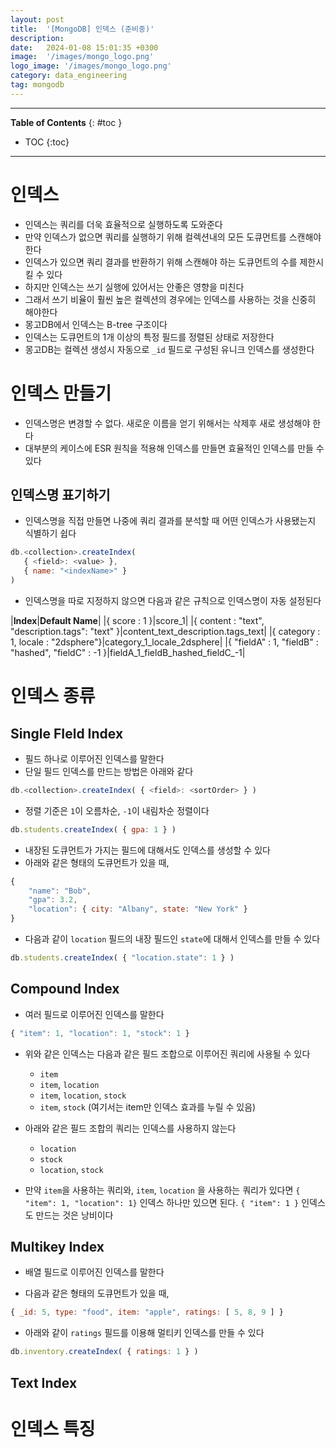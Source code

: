 ```yaml
---
layout: post
title:  '[MongoDB] 인덱스 (준비중)'
description: 
date:   2024-01-08 15:01:35 +0300
image:  '/images/mongo_logo.png'
logo_image: '/images/mongo_logo.png'
category: data_engineering
tag: mongodb
---
```


---
**Table of Contents**
{: #toc }
*  TOC
{:toc}

---

# 인덱스

- 인덱스는 쿼리를 더욱 효율적으로 실행하도록 도와준다
- 만약 인덱스가 없으면 쿼리를 실행하기 위해 컬렉션내의 모든 도큐먼트를 스캔해야 한다
- 인덱스가 있으면 쿼리 결과를 반환하기 위해 스캔해야 하는 도큐먼트의 수를 제한시킬 수 있다
- 하지만 인덱스는 쓰기 실행에 있어서는 안좋은 영향을 미친다
- 그래서 쓰기 비율이 훨씬 높은 컬렉션의 경우에는 인덱스를 사용하는 것을 신중히 해야한다
- 몽고DB에서 인덱스는 B-tree 구조이다
- 인덱스는 도큐먼트의 1개 이상의 특정 필드를 정렬된 상태로 저장한다
- 몽고DB는 컬렉션 생성시 자동으로 `_id` 필드로 구성된 유니크 인덱스를 생성한다


# 인덱스 만들기

- 인덱스명은 변경할 수 없다. 새로운 이름을 얻기 위해서는 삭제후 새로 생성해야 한다
- 대부분의 케이스에 ESR 원칙을 적용해 인덱스를 만들면 효율적인 인덱스를 만들 수 있다

## 인덱스명 표기하기

- 인덱스명을 직접 만들면 나중에 쿼리 결과를 분석할 때 어떤 인덱스가 사용됐는지 식별하기 쉽다

```js
db.<collection>.createIndex(
   { <field>: <value> },
   { name: "<indexName>" }
)
```

- 인덱스명을 따로 지정하지 않으면 다음과 같은 규칙으로 인덱스명이 자동 설정된다

|**Index**|**Default Name**|
|{ score : 1 }|score_1|
|{ content : "text", "description.tags": "text" }|content_text_description.tags_text|
|{ category : 1, locale : "2dsphere"}|category_1_locale_2dsphere|
|{ "fieldA" : 1, "fieldB" : "hashed", "fieldC" : -1 }|fieldA_1_fieldB_hashed_fieldC_-1|


# 인덱스 종류

## Single FIeld Index

- 필드 하나로 이루어진 인덱스를 말한다
- 단일 필드 인덱스를 만드는 방법은 아래와 같다

```js
db.<collection>.createIndex( { <field>: <sortOrder> } )
```

- 정렬 기준은 `1`이 오름차순, `-1`이 내림차순 정렬이다

```js
db.students.createIndex( { gpa: 1 } )
```

- 내장된 도큐먼트가 가지는 필드에 대해서도 인덱스를 생성할 수 있다
- 아래와 같은 형태의 도큐먼트가 있을 때,

```js
{
    "name": "Bob",
    "gpa": 3.2,
    "location": { city: "Albany", state: "New York" }
}
```

- 다음과 같이 `location` 필드의 내장 필드인 `state`에 대해서 인덱스를 만들 수 있다

```js
db.students.createIndex( { "location.state": 1 } )
```

## Compound Index

- 여러 필드로 이루어진 인덱스를 말한다

```js
{ "item": 1, "location": 1, "stock": 1 }
```

- 위와 같은 인덱스는 다음과 같은 필드 조합으로 이루어진 쿼리에 사용될 수 있다
  - `item`
  - `item`, `location`
  - `item`, `location`, `stock`
  - `item`, `stock` (여기서는 item만 인덱스 효과를 누릴 수 있음)

- 아래와 같은 필드 조합의 쿼리는 인덱스를 사용하지 않는다
  - `location`
  - `stock`
  - `location`, `stock`

- 만약 `item`을 사용하는 쿼리와, `item`, `location` 을 사용하는 쿼리가 있다면 `{ "item": 1, "location": 1}` 인덱스 하나만 있으면 된다. `{ "item": 1 }` 인덱스도 만드는 것은 낭비이다

## Multikey Index

- 배열 필드로 이루어진 인덱스를 말한다

- 다음과 같은 형태의 도큐먼트가 있을 때,

```js
{ _id: 5, type: "food", item: "apple", ratings: [ 5, 8, 9 ] }
```

- 아래와 같이 `ratings` 필드를 이용해 멀티키 인덱스를 만들 수 있다

```js
db.inventory.createIndex( { ratings: 1 } )
```

## Text Index

# 인덱스 특징

